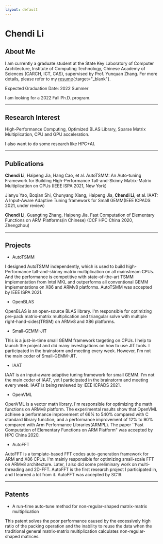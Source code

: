 ```yaml
---
layout: default
---
```


# Chendi Li

## About Me

<!---
<img class="profile-picture" src="sherlock.jpg">
-->

I am currently a graduate student at the State Key Laboratory of Computer Architecture, Institute of Computing Technology, Chinese Academy of Sciences (CARCH, ICT, CAS), supervised by Prof. Yunquan Zhang. For more details, please refer to my [resume](https://www.chendi.gq/Chendi_Li_Resume.pdf){:target="_blank"}.

Expected Graduation Date: 2022 Summer

I am looking for a 2022 Fall Ph.D. program.

---

## Research Interest

High-Performance Computing, Optimized BLAS Library, Sparse Matrix Multiplication, CPU and GPU acceleration.

I also want to do some research like HPC+AI.

<!---
## News

2021.9.18 I found there are not many works on sparse matrix-matrix multiplication with fault-tolerant

2021.9.16 Recently, I'm doing some research on optimizing sparse matrix-matrix multiplication.

2021.7.13 It seems like SC is more likely to accept works about large-scale applications.

2021.6.14 I finished my paper. I have a plan about submitting a pull request to OpenBLAS, but I don't have enough time to test for all target architecture.
-->

---

## Publications

**Chendi Li**, Haipeng Jia, Hang Cao, et al. AutoTSMM: An Auto-tuning Framework for Building High-Performance Tall-and-Skinny Matrix-Matrix Multiplication on CPUs (IEEE ISPA 2021, New York)

Jianyu Yao, Boqian Shi, Chunyang Xiang, Haipeng Jia, **Chendi Li**, et al. IAAT: A Input-Aware Adaptive Tuning framework for Small GEMM(IEEE ICPADS 2021, under review)

**Chendi Li**, Guangting Zhang, Haipeng Jia. Fast Computation of Elementary Functions on ARM Platforms(in Chinese) (CCF HPC China 2020, Zhengzhou)

---

## Projects
* AutoTSMM

I designed AutoTSMM independently, which is used to build high-Performance tall-and-skinny matrix multiplication on all mainstream CPUs. And the performance is competitive with state-of-the-art TSMM implementation from Intel MKL and outperforms all conventional GEMM implementations on X86 and ARMv8 platforms. AutoTSMM was accepted by IEEE ISPA 2021.

* OpenBLAS

OpenBLAS is an open-source BLAS library. I'm responsible for optimizing pre-pack matrix-matrix multiplication and triangular solve with multiple right-hand-sides(TRSM) on ARMv8 and X86 platforms.

* Small-GEMM-JIT

This is a just-in-time small GEMM framework targeting on CPUs. I help to launch the project and did many investigations on how to use JIT tools. I participated in the brainstorm and meeting every week. However, I'm not the main coder of Small-GEMM-JIT.

* IAAT

IAAT is an input-aware adaptive tuning framework for small GEMM. I'm not the main coder of IAAT, yet I participated in the brainstorm and meeting every week. IAAT is being reviewed by IEEE ICPADS 2021.

* OpenVML

OpenVML is a vector math library. I'm responsible for optimizing the math functions on ARMv8 platform. The experimental results show that OpenVML achieve a performance improvement of 66\% to 540\% compared with C standard library function, and a performance improvement of 12\% to 90\% compared with Arm Performance Libraries(ARMPL). The paper ``Fast Computation of Elementary Functions on ARM Platform" was accepted by HPC China 2020.

* AutoFFT
  
AutoFFT is a template-based FFT codes auto-generation framework for ARM and X86 CPUs. I'm mainly responsible for optimizing small-scale FFT on ARMv8 architecture. Later, I also did some preliminary work on multi-threading and 2D-FFT. AutoFFT is the first research project I participated in, and I learned a lot from it. AutoFFT was accepted by SC19.

---

## Patents
* A run-time auto-tune method for non-regular-shaped matrix-matrix multiplication

This patent solves the poor performance caused by the excessively high ratio of the packing operation and the inability to reuse the data when the traditional general matrix-matrix multiplication calculates non-regular-shaped matrices.
